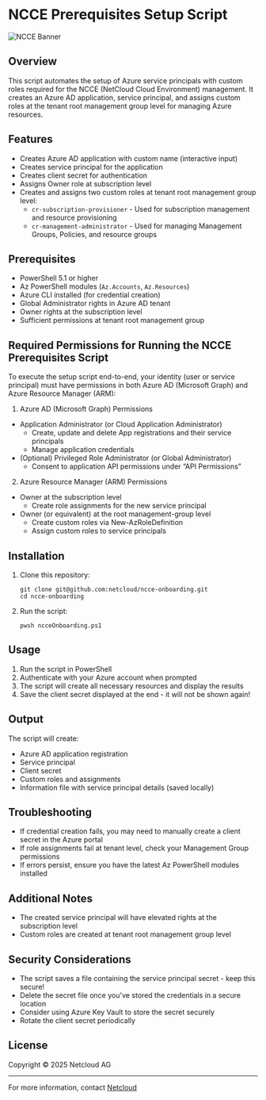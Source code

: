 # NCCE Prerequisites Setup Script

![NCCE Banner](https://netcloud.ch/wp-content/uploads/2020/11/Netcloud_Logo.png)

## Overview

This script automates the setup of Azure service principals with custom roles required for the NCCE (NetCloud Cloud Environment) management. It creates an Azure AD application, service principal, and assigns custom roles at the tenant root management group level for managing Azure resources.

## Features

- Creates Azure AD application with custom name (interactive input)
- Creates service principal for the application
- Creates client secret for authentication
- Assigns Owner role at subscription level
- Creates and assigns two custom roles at tenant root management group level:
  - `cr-subscription-provisioner` - Used for subscription management and resource provisioning
  - `cr-management-administrator` - Used for managing Management Groups, Policies, and resource groups

## Prerequisites

- PowerShell 5.1 or higher
- Az PowerShell modules (`Az.Accounts`, `Az.Resources`)
- Azure CLI installed (for credential creation)
- Global Administrator rights in Azure AD tenant
- Owner rights at the subscription level
- Sufficient permissions at tenant root management group

## Required Permissions for Running the NCCE Prerequisites Script
To execute the setup script end-to-end, your identity (user or service principal) must have permissions in both Azure AD (Microsoft Graph) and Azure Resource Manager (ARM):


1. Azure AD (Microsoft Graph) Permissions
- Application Administrator (or Cloud Application Administrator)
   - Create, update and delete App registrations and their service principals
   - Manage application credentials
- (Optional) Privileged Role Administrator (or Global Administrator)
   - Consent to application API permissions under “API Permissions”

2. Azure Resource Manager (ARM) Permissions
- Owner at the subscription level
   - Create role assignments for the new service principal
- Owner (or equivalent) at the root management-group level
   - Create custom roles via New-AzRoleDefinition
   - Assign custom roles to service principals

## Installation

1. Clone this repository:
   ```
   git clone git@github.com:netcloud/ncce-onboarding.git
   cd ncce-onboarding
   ```

2. Run the script:
   ```
   pwsh ncceOnboarding.ps1
   ```

## Usage

1. Run the script in PowerShell
2. Authenticate with your Azure account when prompted
3. The script will create all necessary resources and display the results
4. Save the client secret displayed at the end - it will not be shown again!

## Output

The script will create:

- Azure AD application registration
- Service principal
- Client secret
- Custom roles and assignments
- Information file with service principal details (saved locally)

## Troubleshooting

- If credential creation fails, you may need to manually create a client secret in the Azure portal
- If role assignments fail at tenant level, check your Management Group permissions
- If errors persist, ensure you have the latest Az PowerShell modules installed

## Additional Notes

- The created service principal will have elevated rights at the subscription level
- Custom roles are created at tenant root management group level

## Security Considerations

- The script saves a file containing the service principal secret - keep this secure!
- Delete the secret file once you've stored the credentials in a secure location
- Consider using Azure Key Vault to store the secret securely
- Rotate the client secret periodically

## License

Copyright © 2025 Netcloud AG

---

For more information, contact [Netcloud](https://www.netcloud.ch/)